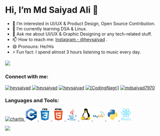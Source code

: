 <h1>Hi, I’m Md Saiyad Ali 👋</h1>

- 👀 I’m interested in UI/UX & Product Design, Open Source Contribution.
- 🌱 I’m currently learning DSA & Linux.
- 💬 Ask me about UI/UX & Graphic Designing or any tech-related stuff.
- 📫 How to reach me: [Instagram - @heysaiyad](https://www.instagram.com/heysaiyad/) .
- 😄 Pronouns: He/His
- ⚡ Fun fact: I spend almost 3 hours listening to music every day.
<img src="https://github-readme-stats.vercel.app/api?username=heysaiyad&&show_icons=true&title_color=ffffff&icon_color=bb2acf&text_color=daf7dc&bg_color=151515">


<h3 align="left">Connect with me: </h3>
<p align="left">
<a href="https://twitter.com/heysaiyad" target="blank"><img align="center" src="https://raw.githubusercontent.com/rahuldkjain/github-profile-readme-generator/master/src/images/icons/Social/twitter.svg" alt="heysaiyad" height="30" width="40" /></a>
<a href="https://www.linkedin.com/in/md-saiyad-ali-4778a4224/" target="blank"><img align="center" src="https://raw.githubusercontent.com/rahuldkjain/github-profile-readme-generator/master/src/images/icons/Social/linked-in-alt.svg" alt="heysaiyad" height="30" width="40" /></a>
<a href="https://instagram.com/heysaiyad" target="blank"><img align="center" src="https://raw.githubusercontent.com/rahuldkjain/github-profile-readme-generator/master/src/images/icons/Social/instagram.svg" alt="heysaiyad" height="30" width="40" /></a>
<a href="https://www.youtube.com/c/codingNagri" target="blank"><img align="center" src="https://raw.githubusercontent.com/rahuldkjain/github-profile-readme-generator/master/src/images/icons/Social/youtube.svg" alt="[CodingNagri]" height="30" width="40" /></a>
<a href="https://www.hackerrank.com/mdsaiyad7970" target="blank"><img align="center" src="https://raw.githubusercontent.com/rahuldkjain/github-profile-readme-generator/master/src/images/icons/Social/hackerrank.svg" alt="mdsaiyad7970" height="30" width="40" /></a>
</p>

<h3 align="left">Languages and Tools:</h3>
<p align="left"> <a href="https://www.chartjs.org" target="_blank" rel="noreferrer"> <img src="https://www.chartjs.org/media/logo-title.svg" alt="chartjs" width="40" height="40"/> </a> <a href="https://www.w3schools.com/cpp/" target="_blank" rel="noreferrer"> <img src="https://raw.githubusercontent.com/devicons/devicon/master/icons/cplusplus/cplusplus-original.svg" alt="cplusplus" width="40" height="40"/> </a> <a href="https://www.w3schools.com/css/" target="_blank" rel="noreferrer"> <img src="https://raw.githubusercontent.com/devicons/devicon/master/icons/css3/css3-original-wordmark.svg" alt="css3" width="40" height="40"/> </a> <a href="https://www.w3.org/html/" target="_blank" rel="noreferrer"> <img src="https://raw.githubusercontent.com/devicons/devicon/master/icons/html5/html5-original-wordmark.svg" alt="html5" width="40" height="40"/> </a> <a href="https://www.java.com" target="_blank" rel="noreferrer"> <img src="https://raw.githubusercontent.com/devicons/devicon/master/icons/java/java-original.svg" alt="java" width="40" height="40"/> </a> <a href="https://www.linux.org/" target="_blank" rel="noreferrer"> <img src="https://raw.githubusercontent.com/devicons/devicon/master/icons/linux/linux-original.svg" alt="linux" width="40" height="40"/> </a> <a href="https://www.mysql.com/" target="_blank" rel="noreferrer"> <img src="https://raw.githubusercontent.com/devicons/devicon/master/icons/mysql/mysql-original-wordmark.svg" alt="mysql" width="40" height="40"/> </a> <a href="https://www.python.org" target="_blank" rel="noreferrer"> <img src="https://raw.githubusercontent.com/devicons/devicon/master/icons/python/python-original.svg" alt="python" width="40" height="40"/> </a> <a href="https://reactjs.org/" target="_blank" rel="noreferrer"> <img src="https://raw.githubusercontent.com/devicons/devicon/master/icons/react/react-original-wordmark.svg" alt="react" width="40" height="40"/> </a> </p>
<img src="https://stats.quine.sh/heysaiyad/github?theme=dark)](https://quine.sh?utm_source=widgets&utm_campaign=heysaiyad">

